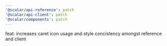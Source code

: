 ```yaml
---
'@scalar/api-reference': patch
'@scalar/api-client': patch
'@scalar/components': patch
---
```


feat: increases caret icon usage and style concistency amongst reference and client
